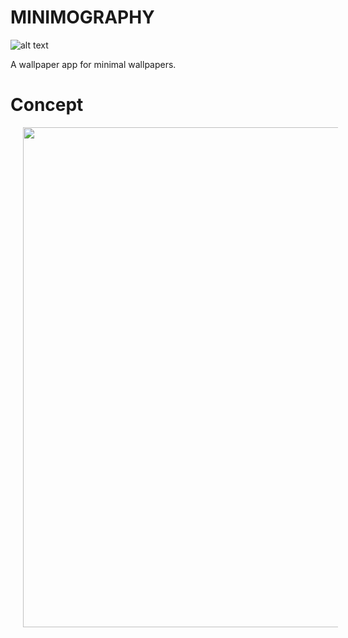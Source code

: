 # MINIMOGRAPHY

![alt text](https://github.com/vicky7230/MINIMO/blob/master/app/src/main/res/mipmap-xhdpi/ic_launcher.png "Logo")

A wallpaper app for minimal wallpapers.

# Concept

<img width='800' hspace='20' src='https://github.com/vicky7230/MINIMO/blob/master/app/src/main/res/drawable/attachment.png' />

